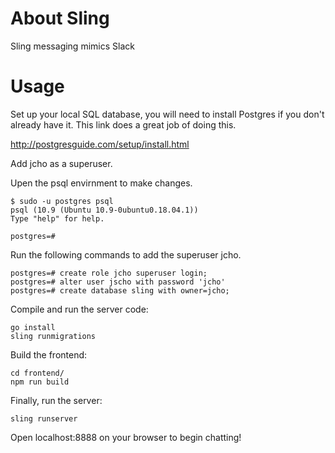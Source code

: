 # About Sling
Sling messaging mimics Slack

# Usage
Set up your local SQL database, you will need to install Postgres if you don't already have it. This link does a great job of doing this.

http://postgresguide.com/setup/install.html
 
Add jcho as a superuser.

Upen the psql envirnment to make changes.
```shell
$ sudo -u postgres psql
psql (10.9 (Ubuntu 10.9-0ubuntu0.18.04.1))
Type "help" for help.

postgres=#
 ```
Run the following commands to add the superuser jcho.
```shell
postgres=# create role jcho superuser login;
postgres=# alter user jscho with password 'jcho'
postgres=# create database sling with owner=jcho; 
```

Compile and run the server code:
```shell
go install
sling runmigrations
```

Build the frontend:
```unix
cd frontend/
npm run build
```

Finally, run the server:
```unix
sling runserver
```

Open localhost:8888 on your browser to begin chatting!

